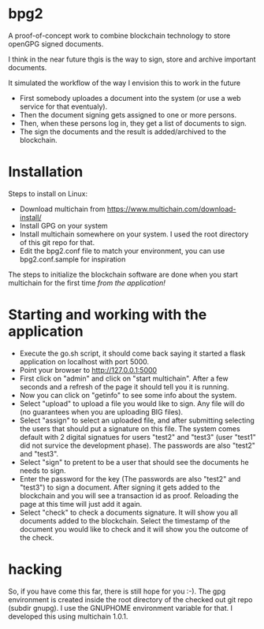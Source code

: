 # bpg2
A proof-of-concept work to combine blockchain technology to store openGPG signed documents.

I think in the near future thgis is the way to sign, store and archive important documents.

It simulated the workflow of the way I envision this to work in the future
* First somebody uploades a document into the system (or use a web service for that eventualy).
* Then the document signing gets assigned to one or more persons.
* Then, when these persons log in, they get a list of documents to sign.
* The sign the documents and the result is added/archived to the blockchain.

# Installation

Steps to install on Linux:
* Download multichain from https://www.multichain.com/download-install/
* Install GPG on your system
* Install multichain somewhere on your system. I used the root directory of this git repo for that.
* Edit the bpg2.conf file to match your environment, you can use bpg2.conf.sample for inspiration


The steps to initialize the blockchain software are done when you start multichain for the first time *from the application!*

# Starting and working with the application
* Execute the go.sh script, it should come back saying it started a flask application on localhost with port 5000.
* Point your browser to http://127.0.0.1:5000
* First click on "admin" and click on "start multichain". After a few seconds and a refresh of the page it should tell you it is running.
* Now you can click on "getinfo" to see some info about the system.
* Select "upload" to upload a file you would like to sign. Any file will do (no guarantees when you are uploading BIG files). 
* Select "assign" to select an uploaded file, and after submitting selecting the users that should put a signature on this file.
The system comes default with 2 digital signatues for users "test2" and "test3" (user "test1" did not survice the development phase).
The passwords are also "test2" and "test3".
* Select "sign" to pretent to be a user that should see the documents he needs to sign.
* Enter the password for the key (The passwords are also "test2" and "test3") to sign a document. 
After signing it gets added to the blockchain and you will see a transaction id as proof. 
Reloading the page at this time will just add it again.
* Select "check" to check a documents signature. It will show you all documents added to the blockchain.
Select the timestamp of the document you would like to check and it will show you the outcome of the check.

# hacking
So, if you have come this far, there is still hope for you :-).
The gpg environment is created inside the root directory of the checked out git repo (subdir gnupg).
I use the GNUPHOME environment variable for that.
I developed this using multichain 1.0.1. 

